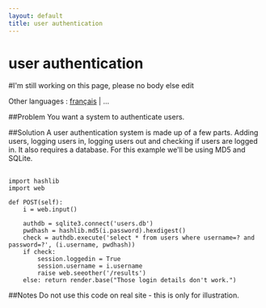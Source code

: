 ```yaml
---
layout: default
title: user authentication
---
```


# user authentication

#I'm still working on this page, please no body else edit

Other languages : [français](/userauth/fr) | ...

##Problem
You want a system to authenticate users.

##Solution
A user authentication system is made up of a few parts. Adding users, logging users in, logging users out and checking if users are logged in. It also requires a database. For this example we'll be using MD5 and SQLite.

##
    import hashlib
    import web    

    def POST(self):
        i = web.input()

        authdb = sqlite3.connect('users.db')
        pwdhash = hashlib.md5(i.password).hexdigest()
        check = authdb.execute('select * from users where username=? and password=?', (i.username, pwdhash))
        if check: 
            session.loggedin = True
            session.username = i.username
            raise web.seeother('/results')   
        else: return render.base("Those login details don't work.")   

##Notes
Do not use this code on real site - this is only for illustration.